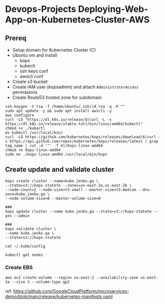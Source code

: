 # Devops-Projects Deploying-Web-App-on-Kubernetes-Cluster-AWS
## Prereq

* Setup domain for Kubernetes Cluster (C)
* Ubuntu vm and install
  * kops
  * kubectl
  * ssh keys conf
  * awscli conf
* Create s3 bucket
* Create IAM user (kopsadmin) and attach `AdministratorAccess` permissions
* Create Route53 hosted zone for subdomain


```
ssh-keygen -t rsa -f /home/ubuntu/.ssh/id_rsa -q -P ""
sudo apt update -y && sudo apt install awscli -y
aws configure
curl -LO "https://dl.k8s.io/release/$(curl -L -s https://dl.k8s.io/release/stable.txt)/bin/linux/amd64/kubectl"
chmod +x ./kubectl
mv kubectl /usr/local/bin/
curl -LO https://github.com/kubernetes/kops/releases/download/$(curl -s https://api.github.com/repos/kubernetes/kops/releases/latest | grep tag_name | cut -d '"' -f 4)/kops-linux-amd64
chmod +x kops-linux-amd64
sudo mv ./kops-linux-amd64 /usr/local/bin/kops
```

## Create update and validate cluster

```
kops create cluster --name=kube.jenko.ga \ 
--state=s3://kops-statete --zones=us-east-2a,us-east-2b \ 
--node-count=2 --node-size=t3.small --master-size=t3.medium --dns-zone=kube.jenko.ga \ 
--node-volume-size=8 --master-volume-size=8

###
kops update cluster --name kube.jenko.ga --state=s3://kops-statete --yes --admin

###
kops validate cluster \
--name kube.jenko.ga \
--state=s3://kops-statete

cat ~/.kube/config

kubectl get nodes
```

### Create EBS

`aws ec2 create-volume --region us-east-2 --availability-zone us-east-2a --size 3 --volume-type gp2`

ref: https://github.com/GoogleCloudPlatform/microservices-demo/blob/main/release/kubernetes-manifests.yaml


